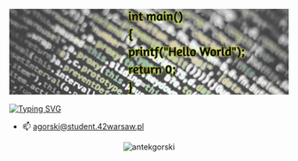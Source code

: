 <!--### Hi there 👋-->
![Screenshot](hello.jpg)

[![Typing SVG](https://readme-typing-svg.demolab.com?font=Fira+Code&pause=700&random=false&width=435&lines=Hello+I'm+Anthony)](https://git.io/typing-svg)

- 📫  agorski@student.42warsaw.pl


<p style="text-align: center;"><span>
<img  height="150px" src="https://github-readme-stats.vercel.app/api/top-langs?username=antekgorski&show_icons=true&locale=en&layout=compact&theme=transparent" alt="antekgorski" /> 
</span></p>

<!--
**antekgorski/antekgorski** is a ✨ _special_ ✨ repository because its `README.md` (this file) appears on your GitHub profile.

Here are some ideas to get you started:

- 🔭 I’m currently working on ...
- 🌱 I’m currently learning ...
- 👯 I’m looking to collaborate on ...
- 🤔 I’m looking for help with ...
- 💬 Ask me about ...
- 📫 How to reach me: ...
- 😄 Pronouns: ...
- ⚡ Fun fact: ...
-->
